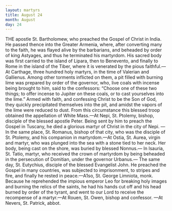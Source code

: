 ```yaml
---
layout: martyrs
title: August 24
month: August
day: 24
---
```

THE apostle St. Bartholomew, who preached the
Gospel of Christ in India. He passed thence
into the Greater Armenia, where, after converting
many to the faith, he was flayed alive by the barbarians, and beheaded by order of king Astyages,
and thus he terminated his martyrdom. His sacred
body was first carried to the island of Lipara, then
to Benevento, and finally to Rome in the island of
the Tiber, where it is venerated by the pious faithful.&mdash;At Carthage, three hundred holy martyrs, in
the time of Valerian and Gallienus. Among other
torments inflicted on them, a pit filled with burning
lime was prepared by order of the governor, who,
live coals with incense being brought to him, said
to the confessors: “Choose one of these two things;
to offer incense to Jupiter on these coals, or to cast
yourselves into the lime.” Armed with faith, and
confessing Christ to be the Son of God, they quickly
precipitated themselves into the pit, and amidst
the vapors of the lime were reduced to dust. From
this circumstance this blessed troop obtained the
appellation of White Mass.&mdash;At Nepi, St. Ptolemy,
bishop, disciple of the blessed apostle Peter. Being
sent by him to preach the Gospel in Tuscany, he
died a glorious martyr of Christ in the city of Nepi.
&mdash;In the same place, St. Romanus, bishop of that
city, who was the disciple of St. Ptolemy, and his
companion in martyrdom.&mdash;At Ostia, St. Aurea,
virgin and martyr, who was plunged into the sea
with a stone tied to her neck. Her body, being
cast on the shore, was buried by blessed Nonnus.&mdash;
In Isauria, St. Tatio, martyr, who received the
crown of martyrdom by being beheaded in the persecution of Domitian, under the governor Urbanus.&mdash;
The same day, St. Eutychius, disciple of the blessed
Evangelist John. He preached the Gospel in many
countries, was subjected to imprisonment, to stripes
and fire, and finally he rested in peace.&mdash;A1so, St.
George Limniota, monk. Because he reprehended
the impious emperor Leo for breaking holy images
and burning the relics of the saints, he had his hands
cut off and his head burned by order of the tyrant,
and went to our Lord to receive the recompense of a
martyr.&mdash;At Rouen, St. Owen, bishop and confessor.
&mdash;At Nevers, St. Patrick, abbot.

